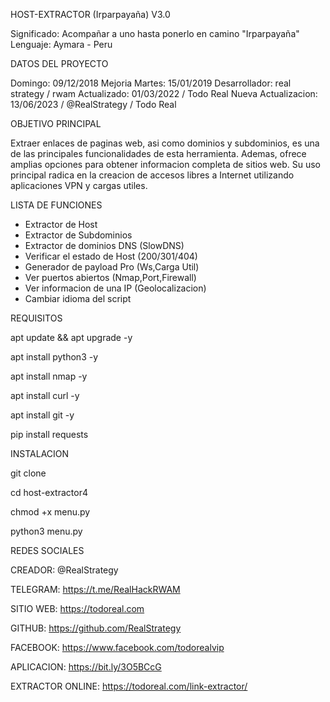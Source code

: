 HOST-EXTRACTOR (Irparpayaña) V3.0

Significado: Acompañar a uno hasta ponerlo en camino "Irparpayaña"
Lenguaje: Aymara - Peru

DATOS DEL PROYECTO

Domingo: 09/12/2018
Mejoria Martes: 15/01/2019
Desarrollador: real strategy / rwam
Actualizado: 01/03/2022 / Todo Real
Nueva Actualizacion: 13/06/2023 / @RealStrategy / Todo Real

OBJETIVO PRINCIPAL

Extraer enlaces de paginas web, asi como dominios y subdominios, es una de las principales funcionalidades de esta herramienta. Ademas, ofrece amplias opciones para obtener informacion completa de sitios web. Su uso principal radica en la creacion de accesos libres a Internet utilizando aplicaciones VPN y cargas utiles.

LISTA DE FUNCIONES

- Extractor de Host
- Extractor de Subdominios
- Extractor de dominios DNS (SlowDNS)
- Verificar el estado de Host (200/301/404)
- Generador de payload Pro (Ws,Carga Util)
- Ver puertos abiertos (Nmap,Port,Firewall)
- Ver informacion de una IP (Geolocalizacion)
- Cambiar idioma del script 

REQUISITOS

apt update && apt upgrade -y

apt install python3 -y

apt install nmap -y

apt install curl -y

apt install git -y

pip install requests

INSTALACION

git clone

cd host-extractor4

chmod +x menu.py

python3 menu.py

REDES SOCIALES

CREADOR: @RealStrategy

TELEGRAM: https://t.me/RealHackRWAM

SITIO WEB: https://todoreal.com

GITHUB: https://github.com/RealStrategy

FACEBOOK: https://www.facebook.com/todorealvip

APLICACION: https://bit.ly/3O5BCcG

EXTRACTOR ONLINE: https://todoreal.com/link-extractor/
